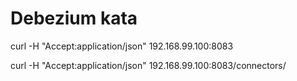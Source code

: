 # Debezium kata

curl -H "Accept:application/json" 192.168.99.100:8083

curl -H "Accept:application/json" 192.168.99.100:8083/connectors/
